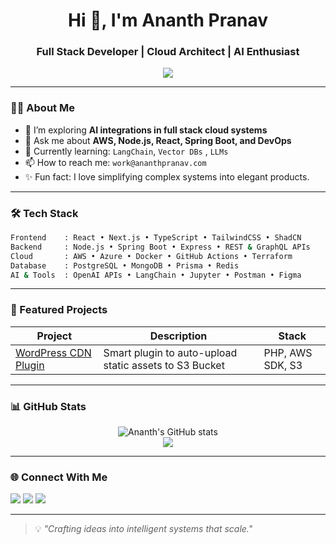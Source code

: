 <h1 align="center">Hi 👋, I'm Ananth Pranav</h1>
<h3 align="center">Full Stack Developer | Cloud Architect | AI Enthusiast</h3>

<p align="center">
  <img src="https://readme-typing-svg.herokuapp.com/?lines=Code.+Deploy.+Repeat.;Cloud-native+Builder;AI-powered+Thinker&center=true&width=500&height=45">
</p>

---

### 👨‍💻 About Me

- 🌱 I’m exploring **AI integrations in full stack cloud systems**  
- 💬 Ask me about **AWS, Node.js, React, Spring Boot, and DevOps**  
- 🧠 Currently learning: `LangChain`, `Vector DBs` , `LLMs`
- 📫 How to reach me: `work@ananthpranav.com`  
- ✨ Fun fact: I love simplifying complex systems into elegant products.

---

### 🛠️ Tech Stack

```bash
Frontend    : React • Next.js • TypeScript • TailwindCSS • ShadCN  
Backend     : Node.js • Spring Boot • Express • REST & GraphQL APIs  
Cloud       : AWS • Azure • Docker • GitHub Actions • Terraform  
Database    : PostgreSQL • MongoDB • Prisma • Redis  
AI & Tools  : OpenAI APIs • LangChain • Jupyter • Postman • Figma
```

---

### 🚀 Featured Projects

| Project | Description | Stack |
|--------|-------------|--------|
| [WordPress CDN Plugin](https://github.com/ananthpranav/wp-s3-offloader) | Smart plugin to auto-upload static assets to S3 Bucket | PHP, AWS SDK, S3 |

---

### 📊 GitHub Stats

<p align="center">
  <img src="https://github-readme-stats.vercel.app/api?username=ananthpranav&show_icons=true&theme=radical" alt="Ananth's GitHub stats"/>
  <br />
  <img src="https://streak-stats.demolab.com/?user=ananthpranav&theme=radical" />
</p>

---

### 🌐 Connect With Me

<p>
  <a href="mailto:work@ananthpranav.com"><img src="https://img.shields.io/badge/Email-%23D14836?style=for-the-badge&logo=gmail&logoColor=white"/></a>
  <a href="https://www.linkedin.com/in/ananthpranav"><img src="https://img.shields.io/badge/LinkedIn-%230077B5?style=for-the-badge&logo=linkedin&logoColor=white"/></a>
  <a href="https://github.com/ananthpranav"><img src="https://img.shields.io/badge/GitHub-%23121011?style=for-the-badge&logo=github&logoColor=white"/></a>
</p>

---

> 💡 *"Crafting ideas into intelligent systems that scale."*
